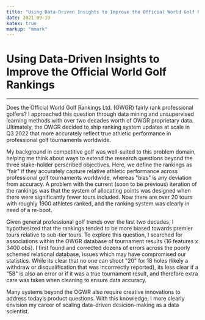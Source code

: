 ```yaml
---
title: "Using Data-Driven Insights to Improve the Official World Golf Rankings."
date: 2021-09-19
katex: true
markup: "mmark"
---
```


# Using Data-Driven Insights to Improve the Official World Golf Rankings

---

Does the Official World Golf Rankings Ltd. (OWGR) fairly rank professional golfers? I approached this question through data mining and unsupervised learning methods with over two decades worth of OWGR proprietary data. Ultimately, the OWGR decided to ship ranking system updates at scale in Q3 2022 that more accurately reflect true athletic performance in professional golf tournaments worldwide. 

My background in competitive golf was well-suited to this problem domain, helping me think about ways to extend the research questions beyond the three stake-holder perscribed objectives. Here, we define the rankings as "fair" if they accurately capture relative athletic performance across professional golf tournaments worldwide, whereas "bias" is any deviation from accuracy. A problem with the current (soon to be previous) iteration of the rankings was that the system of allocating points was designed when there were significantly fewer tours included. Now there are over 20 tours with roughly 1900 athletes ranked, and the ranking system was clearly in need of a re-boot. 

Given general professional golf trends over the last two decades, I hypothesized that the rankings tended to be more biased towards premier tours relative to sub-tier tours. To explore this question, I searched for associations within the OWGR database of tournament results (16 features x 3400 obs). I first found and corrected dozens of errors across the poorly schemed relational database, issues which may have compromised our statistics. While its clear that no one can shoot "20" for 18 holes (likely a withdraw or disqualification that was incorrrectly reported), its less clear if a "58" is also an error or if it was a true tournament result, and therefore extra care was taken when cleaning to ensure data accuracy. 

Many systems beyond the OGWR also require creative innovations to address today’s product questions. With this knowledge, I more clearly envision my career of scaling data-driven desicion-making as a data scientist.
